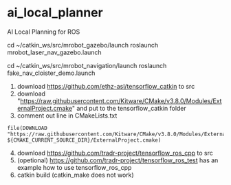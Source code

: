 # ai_local_planner
AI Local Planning for ROS

cd ~/catkin_ws/src/mrobot_gazebo/launch
roslaunch mrobot_laser_nav_gazebo.launch

cd ~/catkin_ws/src/mrobot_navigation/launch
roslaunch fake_nav_cloister_demo.launch


1) download https://github.com/ethz-asl/tensorflow_catkin to src
2) download "https://raw.githubusercontent.com/Kitware/CMake/v3.8.0/Modules/ExternalProject.cmake" and put to the tensorflow_catkin folder
3) comment out line in CMakeLists.txt
```
file(DOWNLOAD "https://raw.githubusercontent.com/Kitware/CMake/v3.8.0/Modules/ExternalProject.cmake" ${CMAKE_CURRENT_SOURCE_DIR}/ExternalProject.cmake)
```
4) download https://github.com/tradr-project/tensorflow_ros_cpp to src
5) (opetional) https://github.com/tradr-project/tensorflow_ros_test has an example how to use tensorflow_ros_cpp
6) catkin build (catkin_make does not work)